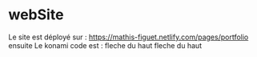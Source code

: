 # webSite
Le site est déployé sur : https://mathis-figuet.netlify.com/pages/portfolio ensuite 
Le konami code est : fleche du haut fleche du haut